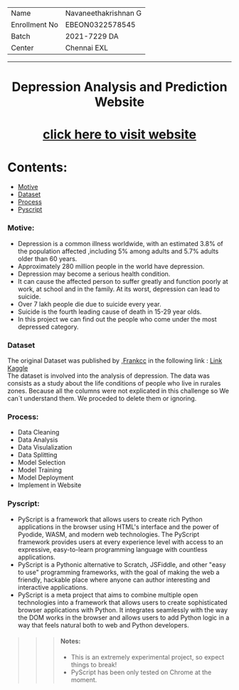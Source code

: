 <table align="center">
  <tr>
    <td>Name</td>
    <td>Navaneethakrishnan G</td>
  </tr>
  <tr>
    <td>Enrollment No</td>
    <td>EBEON0322578545</td>
  </tr>
  <tr>
    <td>Batch</td>
    <td>2021-7229 DA</td>
  </tr>
  <tr>
    <td>Center</td>
    <td>Chennai EXL</td>
  </tr>
 </table>
<hr>
<h1 align="center">Depression Analysis and Prediction Website<h1>
<p align=center>
<a href="https://knavee12345.github.io/depression-analysis/">click here to visit website</a>
</p>

  # Contents:
  - [Motive](#motive)
  - [Dataset](#dataset)
  - [Process](#process)
  - [Pyscript](#pyscript)
  ### Motive:
- Depression is a common illness worldwide, with an estimated 3.8% of the population affected ,including 5% among adults and 5.7% adults older than 60 years.
- Approximately 280 million people in the world have depression.
- Depression may become a serious health condition. 
- It can cause the affected person to suffer greatly and function poorly at work, at school and in the family. At its worst, depression can lead to suicide. 
- Over 7 lakh people die due to suicide every year. 
- Suicide is the fourth leading cause of death in 15-29 year olds. 
- In this project we can find out the people who come under the most depressed category.
### Dataset
<p>The original Dataset was published by ,<a href="https://www.kaggle.com/francispython">Frankcc</a> in the following link : 
<a href="https://www.kaggle.com/datasets/francispython/b-depression">Link Kaggle</a>
<br>
The dataset is involved into the analysis of depression. The data was consists as a study about the life conditions of people who live in rurales zones. Because all the columns were not explicated in this challenge so We can´t understand them. We proceded to delete them or ignoring.
</p>

### Process:
- Data Cleaning
- Data Analysis
- Data Visulalization
- Data Splitting
- Model Selection
- Model Training
- Model Deployment
- Implement in Website
  
### Pyscript:
  - PyScript is a framework that allows users to create rich Python applications in the browser using HTML's interface and the power of Pyodide, WASM, and modern web technologies. The PyScript framework provides users at every experience level with access to an expressive, easy-to-learn programming language with countless applications.
  - PyScript is a Pythonic alternative to Scratch, JSFiddle, and other "easy to use" programming frameworks, with the goal of making the web a friendly, hackable place where anyone can author interesting and interactive applications.
  - PyScript is a meta project that aims to combine multiple open technologies into a framework that allows users to create sophisticated browser applications with Python. It integrates seamlessly with the way the DOM works in the browser and allows users to add Python logic in a way that feels natural both to web and Python developers.
  
>>> #### Notes:  
  >>> - This is an extremely experimental project, so expect things to break!<br>
  >>> - PyScript has been only tested on Chrome at the moment.





